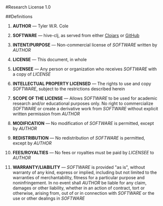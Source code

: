 #Research License 1.0

##Definitions

1. **AUTHOR** — Tyler W.R. Cole

2. **SOFTWARE** — hive-clj, as served from either [Clojars](https://clojars.org) or [GitHub](https://github.com/Trylobot/hive-clj)

3. **INTENT/PURPOSE** — Non-commercial license of *SOFTWARE* written by *AUTHOR*

4. **LICENSE** — This document, in whole

5. **LICENSEE** — Any person or organization who receives *SOFTWARE* with a copy
of *LICENSE*

6. **INTELLECTUAL PROPERTY LICENSED** — The rights to use and copy *SOFTWARE*,
subject to the restrictions described herein

7. **SCOPE OF THE LICENSE** — Allows *SOFTWARE* to be used for academic research
and/or educational purposes only. No right to commercialize *SOFTWARE* or create
a derivative work from *SOFTWARE* without explicit written permission from
*AUTHOR*

8. **MODIFICATION** — No modification of *SOFTWARE* is permitted, except by
*AUTHOR*

9. **REDISTRIBUTION** — No redistribution of *SOFTWARE* is permitted, except
by *AUTHOR*

10. **FEES/ROYALTIES** — No fees or royalties must be paid by *LICENSEE* to
*AUTHOR*

11. **WARRANTY/LIABILITY** — *SOFTWARE* is provided "as is", without warranty of
any kind, express or implied, including but not limited to the warranties of
merchantability, fitness for a particular purpose and noninfringement. In no
event shall *AUTHOR* be liable for any claim, damages or other liability,
whether in an action of contract, tort or otherwise, arising from, out of or in
connection with *SOFTWARE* or the use or other dealings in *SOFTWARE*
